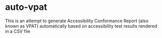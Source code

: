 # auto-vpat
This is an attempt to generate Accessibility Conformance Report (also known as VPAT) automatically based on accessibility test results rendered in a CSV file
